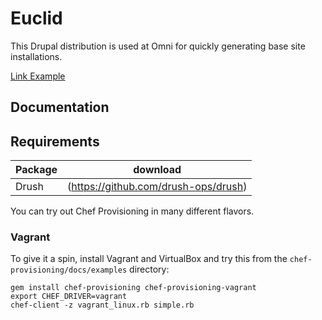 Euclid
==========

This Drupal distribution is used at Omni for quickly generating base site installations.

[Link Example](http://www.google.com)

Documentation
-------------

Requirements
----------

| Package | download |
| ------- | -------- |
| Drush | (https://github.com/drush-ops/drush) |

You can try out Chef Provisioning in many different flavors.

### Vagrant

To give it a spin, install Vagrant and VirtualBox and try this from the `chef-provisioning/docs/examples` directory:

```
gem install chef-provisioning chef-provisioning-vagrant
export CHEF_DRIVER=vagrant
chef-client -z vagrant_linux.rb simple.rb
```
